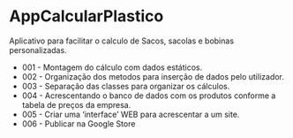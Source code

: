 # AppCalcularPlastico
Aplicativo para facilitar o calculo de Sacos, sacolas e bobinas personalizadas.

- 001 - Montagem do cálculo com dados estáticos.
- 002 - Organização dos metodos para inserção de dados pelo utilizador.
- 003 - Separação das classes para organizar os cálculos.
- 004 - Acrescentando o banco de dados com os produtos conforme a tabela de preços da empresa.
- 005 - Criar uma ‘interface’ WEB para acrescentar a um site.
- 006 - Publicar na Google Store